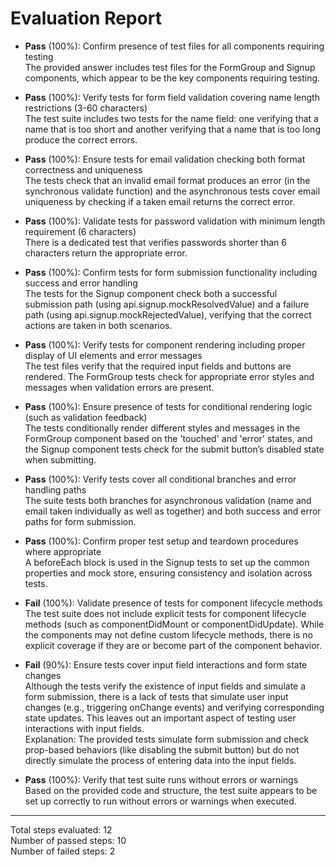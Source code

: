 # Evaluation Report

- **Pass** (100%): Confirm presence of test files for all components requiring testing  
  The provided answer includes test files for the FormGroup and Signup components, which appear to be the key components requiring testing.

- **Pass** (100%): Verify tests for form field validation covering name length restrictions (3-60 characters)  
  The test suite includes two tests for the name field: one verifying that a name that is too short and another verifying that a name that is too long produce the correct errors.

- **Pass** (100%): Ensure tests for email validation checking both format correctness and uniqueness  
  The tests check that an invalid email format produces an error (in the synchronous validate function) and the asynchronous tests cover email uniqueness by checking if a taken email returns the correct error.

- **Pass** (100%): Validate tests for password validation with minimum length requirement (6 characters)  
  There is a dedicated test that verifies passwords shorter than 6 characters return the appropriate error.

- **Pass** (100%): Confirm tests for form submission functionality including success and error handling  
  The tests for the Signup component check both a successful submission path (using api.signup.mockResolvedValue) and a failure path (using api.signup.mockRejectedValue), verifying that the correct actions are taken in both scenarios.

- **Pass** (100%): Verify tests for component rendering including proper display of UI elements and error messages  
  The test files verify that the required input fields and buttons are rendered. The FormGroup tests check for appropriate error styles and messages when validation errors are present.

- **Pass** (100%): Ensure presence of tests for conditional rendering logic (such as validation feedback)  
  The tests conditionally render different styles and messages in the FormGroup component based on the 'touched' and 'error' states, and the Signup component tests check for the submit button’s disabled state when submitting.

- **Pass** (100%): Verify tests cover all conditional branches and error handling paths  
  The suite tests both branches for asynchronous validation (name and email taken individually as well as together) and both success and error paths for form submission.

- **Pass** (100%): Confirm proper test setup and teardown procedures where appropriate  
  A beforeEach block is used in the Signup tests to set up the common properties and mock store, ensuring consistency and isolation across tests.

- **Fail** (100%): Validate presence of tests for component lifecycle methods  
  The test suite does not include explicit tests for component lifecycle methods (such as componentDidMount or componentDidUpdate). While the components may not define custom lifecycle methods, there is no explicit coverage if they are or become part of the component behavior.

- **Fail** (90%): Ensure tests cover input field interactions and form state changes  
  Although the tests verify the existence of input fields and simulate a form submission, there is a lack of tests that simulate user input changes (e.g., triggering onChange events) and verifying corresponding state updates. This leaves out an important aspect of testing user interactions with input fields.  
  Explanation: The provided tests simulate form submission and check prop-based behaviors (like disabling the submit button) but do not directly simulate the process of entering data into the input fields.

- **Pass** (100%): Verify that test suite runs without errors or warnings  
  Based on the provided code and structure, the test suite appears to be set up correctly to run without errors or warnings when executed.

---

Total steps evaluated: 12  
Number of passed steps: 10  
Number of failed steps: 2